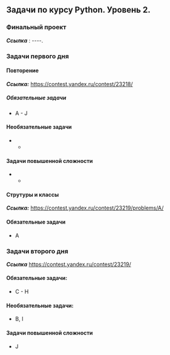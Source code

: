 ## Задачи по курсу Python. Уровень 2.

### Финальный проект
***Ссылка*** : ----.


### Задачи первого дня
#### Повторение
***Ссылка:*** https://contest.yandex.ru/contest/23218/

##### Обязательные задачи
* A - J

#### Необязательные задачи
* - 

#### Задачи повышенной сложности 
* - 

#### Струтуры и классы
***Ссылка:*** https://contest.yandex.ru/contest/23219/problems/A/
#### Обязательные задачи
* A


### Задачи второго дня
***Ссылка*** https://contest.yandex.ru/contest/23219/

#### Обязательные задачи:
* C - H

#### Необязательные задачи:
* B, I

#### Задачи повышенной сложности
* J 
